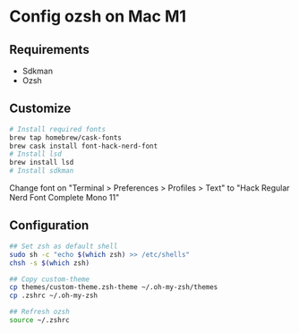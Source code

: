 # Config ozsh on Mac M1

## Requirements

- Sdkman
- Ozsh

## Customize

```sh
# Install required fonts
brew tap homebrew/cask-fonts
brew cask install font-hack-nerd-font
# Install lsd
brew install lsd
# Install sdkman
```

Change font on "Terminal > Preferences > Profiles > Text" to "Hack Regular Nerd Font Complete Mono 11"

## Configuration

```sh
## Set zsh as default shell
sudo sh -c "echo $(which zsh) >> /etc/shells"
chsh -s $(which zsh)

## Copy custom-theme
cp themes/custom-theme.zsh-theme ~/.oh-my-zsh/themes
cp .zshrc ~/.oh-my-zsh

## Refresh ozsh
source ~/.zshrc
```

